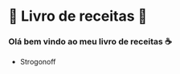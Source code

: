 # :cookie: Livro de receitas :cookie:



### Olá bem vindo ao meu livro de receitas :coffee:

- Strogonoff

